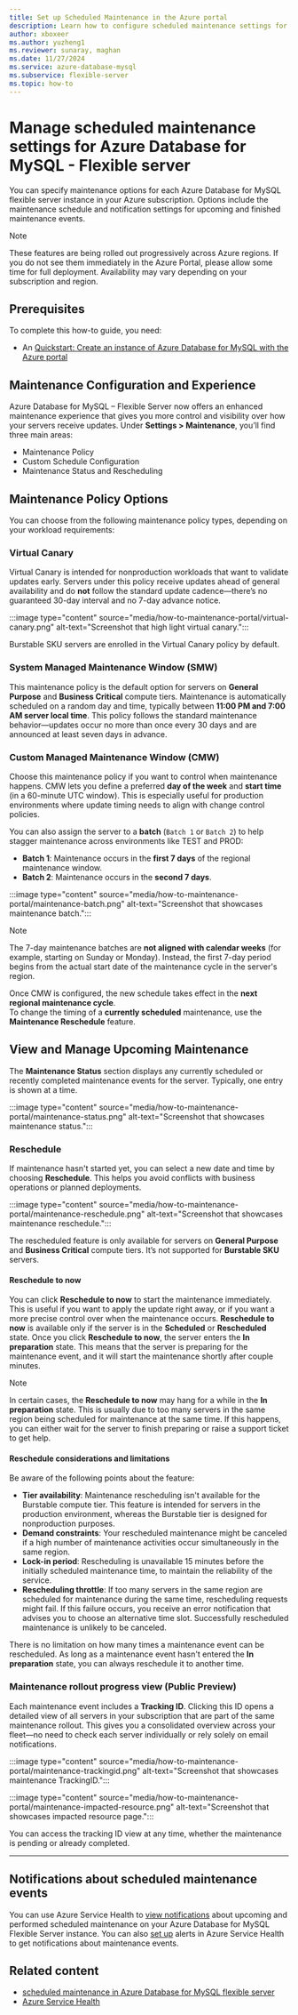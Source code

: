 ```yaml
---
title: Set up Scheduled Maintenance in the Azure portal
description: Learn how to configure scheduled maintenance settings for Azure Database for MySQL - Flexible server from the Azure portal.
author: xboxeer
ms.author: yuzheng1
ms.reviewer: sunaray, maghan
ms.date: 11/27/2024
ms.service: azure-database-mysql
ms.subservice: flexible-server
ms.topic: how-to
---
```


# Manage scheduled maintenance settings for Azure Database for MySQL - Flexible server

You can specify maintenance options for each Azure Database for MySQL flexible server instance in your Azure subscription. Options include the maintenance schedule and notification settings for upcoming and finished maintenance events.
> [!NOTE]
> These features are being rolled out progressively across Azure regions. If you do not see them immediately in the Azure Portal, please allow some time for full deployment. Availability may vary depending on your subscription and region.

## Prerequisites

To complete this how-to guide, you need:

- An [Quickstart: Create an instance of Azure Database for MySQL with the Azure portal](quickstart-create-server-portal.md)

## Maintenance Configuration and Experience

Azure Database for MySQL – Flexible Server now offers an enhanced maintenance experience that gives you more control and visibility over how your servers receive updates. Under **Settings > Maintenance**, you’ll find three main areas:

- Maintenance Policy  
- Custom Schedule Configuration  
- Maintenance Status and Rescheduling

## Maintenance Policy Options

You can choose from the following maintenance policy types, depending on your workload requirements:

### Virtual Canary

Virtual Canary is intended for nonproduction workloads that want to validate updates early. Servers under this policy receive updates ahead of general availability and do **not** follow the standard update cadence—there’s no guaranteed 30-day interval and no 7-day advance notice.

:::image type="content" source="media/how-to-maintenance-portal/virtual-canary.png" alt-text="Screenshot that high light virtual canary.":::

Burstable SKU servers are enrolled in the Virtual Canary policy by default.

### System Managed Maintenance Window (SMW)

This maintenance policy is the default option for servers on **General Purpose** and **Business Critical** compute tiers. Maintenance is automatically scheduled on a random day and time, typically between **11:00 PM and 7:00 AM server local time**. This policy follows the standard maintenance behavior—updates occur no more than once every 30 days and are announced at least seven days in advance.

### Custom Managed Maintenance Window (CMW)

Choose this maintenance policy if you want to control when maintenance happens. CMW lets you define a preferred **day of the week** and **start time** (in a 60-minute UTC window). This is especially useful for production environments where update timing needs to align with change control policies.

You can also assign the server to a **batch** (`Batch 1` or `Batch 2`) to help stagger maintenance across environments like TEST and PROD:

- **Batch 1**: Maintenance occurs in the **first 7 days** of the regional maintenance window.
- **Batch 2**: Maintenance occurs in the **second 7 days**.

:::image type="content" source="media/how-to-maintenance-portal/maintenance-batch.png" alt-text="Screenshot that showcases maintenance batch.":::

> [!NOTE]  
> The 7-day maintenance batches are **not aligned with calendar weeks** (for example, starting on Sunday or Monday). Instead, the first 7-day period begins from the actual start date of the maintenance cycle in the server's region.

Once CMW is configured, the new schedule takes effect in the **next regional maintenance cycle**.  
To change the timing of a **currently scheduled** maintenance, use the **Maintenance Reschedule** feature.

## View and Manage Upcoming Maintenance

The **Maintenance Status** section displays any currently scheduled or recently completed maintenance events for the server. Typically, one entry is shown at a time.

:::image type="content" source="media/how-to-maintenance-portal/maintenance-status.png" alt-text="Screenshot that showcases maintenance status.":::

### Reschedule

If maintenance hasn't started yet, you can select a new date and time by choosing **Reschedule**. This helps you avoid conflicts with business operations or planned deployments.

:::image type="content" source="media/how-to-maintenance-portal/maintenance-reschedule.png" alt-text="Screenshot that showcases maintenance reschedule.":::

The rescheduled feature is only available for servers on **General Purpose** and **Business Critical** compute tiers. It’s not supported for **Burstable SKU** servers.

#### Reschedule to now

You can click **Reschedule to now** to start the maintenance immediately. This is useful if you want to apply the update right away, or if you want a more precise control over when the maintenance occurs. **Reschedule to now** is available only if the server is in the **Scheduled** or **Rescheduled** state. Once you click **Reschedule to now**, the server enters the **In preparation** state. This means that the server is preparing for the maintenance event, and it will start the maintenance shortly after couple minutes.

> [!NOTE]  
> In certain cases, the **Reschedule to now** may hang for a while in the **In preparation** state. This is usually due to too many servers in the same region being scheduled for maintenance at the same time. If this happens, you can either wait for the server to finish preparing or raise a support ticket to get help.

#### Reschedule considerations and limitations

Be aware of the following points about the feature:

- **Tier availability**: Maintenance rescheduling isn't available for the Burstable compute tier. This feature is intended for servers in the production environment, whereas the Burstable tier is designed for nonproduction purposes.
- **Demand constraints**: Your rescheduled maintenance might be canceled if a high number of maintenance activities occur simultaneously in the same region.
- **Lock-in period**: Rescheduling is unavailable 15 minutes before the initially scheduled maintenance time, to maintain the reliability of the service.
- **Rescheduling throttle**: If too many servers in the same region are scheduled for maintenance during the same time, rescheduling requests might fail. If this failure occurs, you receive an error notification that advises you to choose an alternative time slot. Successfully rescheduled maintenance is unlikely to be canceled.

There is no limitation on how many times a maintenance event can be rescheduled. As long as a maintenance event hasn't entered the **In preparation** state, you can always reschedule it to another time.

### Maintenance rollout progress view (Public Preview)

Each maintenance event includes a **Tracking ID**. Clicking this ID opens a detailed view of all servers in your subscription that are part of the same maintenance rollout. This gives you a consolidated overview across your fleet—no need to check each server individually or rely solely on email notifications.

:::image type="content" source="media/how-to-maintenance-portal/maintenance-trackingid.png" alt-text="Screenshot that showcases maintenance TrackingID.":::

:::image type="content" source="media/how-to-maintenance-portal/maintenance-impacted-resource.png" alt-text="Screenshot that showcases impacted resource page.":::

You can access the tracking ID view at any time, whether the maintenance is pending or already completed.

---

## Notifications about scheduled maintenance events

You can use Azure Service Health to [view notifications](/azure/service-health/service-notifications) about upcoming and performed scheduled maintenance on your Azure Database for MySQL Flexible Server instance. You can also [set up](/azure/service-health/resource-health-alert-monitor-guide) alerts in Azure Service Health to get notifications about maintenance events.

## Related content

- [scheduled maintenance in Azure Database for MySQL flexible server](concepts-maintenance.md)
- [Azure Service Health](/azure/service-health/overview)
